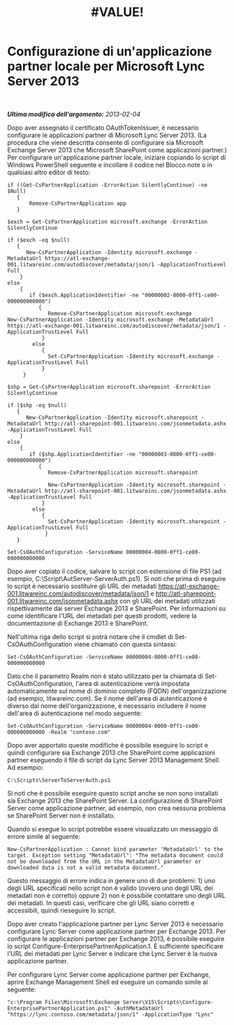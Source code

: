 ﻿---
title: "#VALUE!"
TOCTitle: "#VALUE!"
ms:assetid: 696f2b26-e5d0-42b5-9785-a26c2ce25bb7
ms:mtpsurl: https://technet.microsoft.com/it-it/library/JJ204975(v=OCS.15)
ms:contentKeyID: 49300862
ms.date: 08/24/2015
mtps_version: v=OCS.15
ms.translationtype: HT
---

# Configurazione di un'applicazione partner locale per Microsoft Lync Server 2013

 

_**Ultima modifica dell'argomento:** 2013-02-04_

Dopo aver assegnato il certificato OAuthTokenIssuer, è necessario configurare le applicazioni partner di Microsoft Lync Server 2013. (La procedura che viene descritta consente di configurare sia Microsoft Exchange Server 2013 che Microsoft SharePoint come applicazioni partner.) Per configurare un'applicazione partner locale, iniziare copiando lo script di Windows PowerShell seguente e incollare il codice nel Blocco note o in qualsiasi altro editor di testo:

    if ((Get-CsPartnerApplication -ErrorAction SilentlyContinue) -ne $Null)
       {
           Remove-CsPartnerApplication app
       }
    
    $exch = Get-CsPartnerApplication microsoft.exchange -ErrorAction SilentlyContinue
            
    if ($exch -eq $null)
       {
          New-CsPartnerApplication -Identity microsoft.exchange -MetadataUrl https://atl-exchange-001.litwareinc.com/autodiscover/metadata/json/1 -ApplicationTrustLevel Full 
        }
    else
        {
           if ($exch.ApplicationIdentifier -ne "00000002-0000-0ff1-ce00-000000000000")
              {
                 Remove-CsPartnerApplication microsoft.exchange
    New-CsPartnerApplication -Identity microsoft.exchange -MetadataUrl https://atl-exchange-001.litwareinc.com/autodiscover/metadata/json/1 -ApplicationTrustLevel Full 
               }
            else
               {
                 Set-CsPartnerApplication -Identity microsoft.exchange -ApplicationTrustLevel Full 
               }
         }
    
    $shp = Get-CsPartnerApplication microsoft.sharepoint -ErrorAction SilentlyContinue
            
    if ($shp -eq $null)
       {
          New-CsPartnerApplication -Identity microsoft.sharepoint -MetadataUrl http://atl-sharepoint-001.litwareinc.com/jsonmetadata.ashx -ApplicationTrustLevel Full 
        }
    else
        {
           if ($shp.ApplicationIdentifier -ne "00000003-0000-0ff1-ce00-000000000000")
              {
                 Remove-CsPartnerApplication microsoft.sharepoint
      
                 New-CsPartnerApplication -Identity microsoft.sharepoint -MetadataUrl http://atl-sharepoint-001.litwareinc.com/jsonmetadata.ashx -ApplicationTrustLevel Full 
               }
            else
               {
                 Set-CsPartnerApplication -Identity microsoft.sharepoint -ApplicationTrustLevel Full 
                }
       }
    
    Set-CsOAuthConfiguration -ServiceName 00000004-0000-0ff1-ce00-000000000000

Dopo aver copiato il codice, salvare lo script con estensione di file PS1 (ad esempio, C:\\Script\\AutServer-ServerAuth.ps1). Si noti che prima di eseguire lo script è necessario sostituire gli URL dei metadati https://atl-exchange-001.litwareinc.com/autodiscover/metadata/json/1 e http://atl-sharepoint-001.litwareinc.com/jsonmetadata.ashx con gli URL dei metadati utilizzati rispettivamente dai server Exchange 2013 e SharePoint. Per informazioni su come identificare l'URL dei metadati per questi prodotti, vedere la documentazione di Exchange 2013 e SharePoint.

Nell'ultima riga dello script si potrà notare che il cmdlet di Set-CsOAuthConfiguration viene chiamato con questa sintassi:

    Set-CsOAuthConfiguration -ServiceName 00000004-0000-0ff1-ce00-000000000000

Dato che il parametro Realm non è stato utilizzato per la chiamata di Set-CsOAuthConfiguration, l'area di autenticazione verrà impostata automaticamente sul nome di dominio completo (FQDN) dell'organizzazione (ad esempio, litwareinc.com). Se il nome dell'area di autenticazione è diverso dal nome dell'organizzazione, è necessario includere il nome dell'area di autenticazione nel modo seguente:

    Set-CsOAuthConfiguration -ServiceName 00000004-0000-0ff1-ce00-000000000000 -Realm "contoso.com"

Dopo aver apportato queste modifiche è possibile eseguire lo script e quindi configurare sia Exchange 2013 che SharePoint come applicazioni partner eseguendo il file di script da Lync Server 2013 Management Shell. Ad esempio:

    C:\Scripts\ServerToServerAuth.ps1

Si noti che è possibile eseguire questo script anche se non sono installati sia Exchange 2013 che SharePoint Server. La configurazione di SharePoint Server come applicazione partner, ad esempio, non crea nessuna problema se SharePoint Server non è installato.

Quando si esegue lo script potrebbe essere visualizzato un messaggio di errore simile al seguente:

    New-CsPartnerApplication : Cannot bind parameter 'MetadataUrl' to the target. Exception setting "MetadataUrl": "The metadata document could not be downloaded from the URL in the MetadataUrl parameter or downloaded data is not a valid metadata document."

Questo messaggio di errore indica in genere uno di due problemi: 1) uno degli URL specificati nello script non è valido (ovvero uno degli URL dei metadati non è corretto) oppure 2) non è possibile contattare uno degli URL dei metadati. In questi casi, verificare che gli URL siano corretti e accessibili, quindi rieseguire lo script.

Dopo aver creato l'applicazione partner per Lync Server 2013 è necessario configurare Lync Server come applicazione partner per Exchange 2013. Per configurare le applicazioni partner per Exchange 2013, è possibile eseguire lo script Configure-EnterprisePartnerApplication.1. È sufficiente specificare l'URL dei metadati per Lync Server e indicare che Lync Server è la nuova applicazione partner.

Per configurare Lync Server come applicazione partner per Exchange, aprire Exchange Management Shell ed eseguire un comando simile al seguente:

    "c:\Program Files\Microsoft\Exchange Server\V15\Scripts\Configure-EnterprisePartnerApplication.ps1" -AuthMetadataUrl "https://lync.contoso.com/metadata/json/1" -ApplicationType "Lync"

